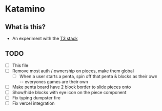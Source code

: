 # Katamino

## What is this?

* An experiment with the [T3 stack](https://create.t3.gg/)
## TODO

* [ ] This file
* [ ] Remove most auth / ownership on pieces, make them global
  * [ ] When a user starts a penta, spin off that penta & blocks as their own -- everyones games are their own
* [ ] Make penta board have 2 block border to slide pieces onto
* [ ] Show/hide blocks with eye icon on the piece component
* [ ] Fix typing dumpster fire
* [ ] Fix vercel integration